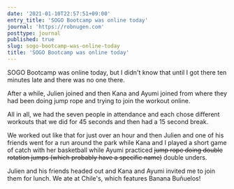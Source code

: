 ```yaml
---
date: '2021-01-10T22:57:51+09:00'
entry_title: 'SOGO Bootcamp was online today'
journal: 'https://robnugen.com'
posttype: journal
published: true
slug: sogo-bootcamp-was-online-today
title: 'SOGO Bootcamp was online today'
---
```


SOGO Bootcamp was online today, but I didn't know that until I got there ten minutes late and there was no one there.

After a while, Julien joined and then Kana and Ayumi joined from where they had been doing jump rope and trying to join the workout online.

All in all, we had the seven people in attendance and each chose different workouts that we did for 45 seconds and then had a 15 second break.

We worked out like that for just over an hour and then Julien and one of his friends went for a run around the park while Kana and I played a short game of catch with her basketball while Ayumi practiced <del>jump rope doing double rotation jumps (which probably have a specific name)</del> double unders.

Julien and his friends headed out and Kana and Ayumi invited me to join them for lunch.  We ate at Chile's, which features Banana Buñuelos!

